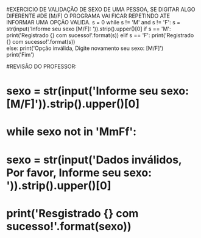 #EXERCICIO DE VALIDAÇÃO DE SEXO DE UMA PESSOA, SE DIGITAR ALGO DIFERENTE 
#DE [M/F] O PROGRAMA VAI FICAR REPETINDO ATE INFORMAR UMA OPÇÃO VALIDA.
s = 0
while s != 'M' and s != 'F':
    s = str(input('Informe seu sexo [M/F]: ')).strip().upper()[0]
    if s == 'M':
        print('Registrado {} com sucesso!'.format(s))
    elif s == 'F':
        print('Registrado {} com sucesso!'.format(s))  
    else:
        print('Opção inválida, Digite novamento seu sexo: [M/F]')      
print('Fim')    

#REVISÃO DO PROFESSOR:
# sexo = str(input('Informe seu sexo: [M/F]')).strip().upper()[0]
# while sexo not in 'MmFf':
#     sexo = str(input('Dados inválidos, Por favor, Informe seu sexo: ')).strip().upper()[0]
# print('Resgistrado {} com sucesso!'.format(sexo))    